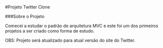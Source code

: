 #Projeto Twitter Clone

###Sobre o Projeto

<p>Comecei a estudar o padrão de arquitetura MVC e este foi um dos primeiros projetos a ser criado como forma de estudo.</p>

<p>OBS: Projeto será atualizado para atual versão do site do Twitter.</p>